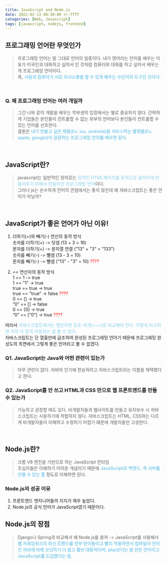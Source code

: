 ```yaml
---
title: JavaScript and Node.js
date: 2022-02-13 00:30:00 +/-TTTT
categories: [Web, Javascript]
tags: [javascript, nodejs, frontend]
---
```

## 프로그래밍 언어란 무엇인가
> 프로그래밍 언어는 말 그대로 언어의 일종이다. 내가 영어라는 언어를 배우는 이유가 미국인과 대화하고 싶어서 인 것처럼 컴퓨터와 대화를 하고 싶어서 배우는 게 프로그래밍 언어이다.   
즉, <span style="color:skyblue; font-weight:bold">사람과 컴퓨터가 서로 의사소통을 할 수 있게 해주는 수단이자 도구인 것이다.</span>  

<br>

###  Q. 왜 프로그래밍 언어는 여러 개일까
> 그건 나와 같이 개발을 배우는 학부생의 입장에서는 별로 중요하지 않다. 간략하게 기업들은 본인들이 컨트롤할 수 없는 외부의 언어보다 본인들이 컨트롤할 수 있는 언어를 선호한다.  
결론은 <span style="color:skyblue; font-weight:bold">내가 만들고 싶은 제품(Ex. ios, android)을 서비스하는 플랫폼(Ex. apple, google)이 권장하는 프로그래밍 언어를 배우면 된다.</span>  

<br>

## JavaScript란?
> javascript는 일반적인 정의로는 <span style="color:skyblue">정적인 HTML페이지를 동적으로 움직이게 만들어주기 위해서 만들어진 프로그래밍 언어</span>이다.  
그러나 js는 순수하게 언어의 관점에서는 좋지 않은데 왜 자바스크립트는 좋은 언어가 아닐까?  

<br>

## JavaScript가 좋은 언어가 아닌 이유!
1. 더하기(+)와 빼기(-) 연산의 동작 방식  
숫자를 더하기(+) -> 덧셈 (13 + 3 = 16)  
문자를 더하기(+) -> 문자열 연결 ("13" + "3" = "133")  
숫자를 빼기(-) -> 뺄셈 (13 - 3 = 10)  
문자를 빼기(-) -> 뺄셈 ("13" - "3" = 10) <span style="color:red">????</span>

2. == 연산자의 동작 방식  
1 == 1 -> true  
1 == "1" -> true  
true == true -> true  
true == "true" -> false <span style="color:red">????</span>  
0 == [] -> true  
“0” == [] -> false  
0 == [0] -> true  
“0” == [“0”] -> true <span style="color:red">????</span>  

따라서 <span style="color:skyblue">자바스크립트에서는 웬만하면 등호 세개(===)로 비교해야 한다. 이렇게 비교하면 거의 다 맞게 작동하는 걸 볼 수 있다.</span>  
자바스크립트는 단 열흘만에 급조하여 완성된 프로그래밍 언어기 때문에 프로그래밍 완성도의 측면에서 그렇게 좋은 언어라고 볼 수 없겠다.

### Q1. JavaScript는 Java와 어떤 관련이 있는가
> 아무 관련이 없다. 자바의 인기에 편승하려고 자바스크립트라는 이름을 채택했다고 한다.

### Q2. JavaScript를 안 쓰고 HTML과 CSS 만으로 웹 프론트엔드를 만들 수 있는가
> 가능하고 권장할 때도 있다. 비개발자들과 웹사이트를 만들고 유지보수 시 자바스크립트는 사용하기에 적합하지 않다. 자바스크립트는 HTML, CSS와는 다르게 비개발자들이 이해하고 수정하기 어렵기 떄문에 개발자들만 고생한다.  

<br>

## Node.js란?
> 크롬 V8 엔진을 기반으로 하는 JavaScript 런타임  
초심자들은 이해하기 어려운 개념이기 때문에 <span style="color:skyblue; font-weight:bold">JavaScript로 백엔드, 즉 서버를 만들 수 있는 툴</span> 정도로 이해하면 된다.  

### Node.js의 성공 이유
1. 프론트엔드 엔지니어들의 지지가 매우 높았다.
2. Node.js의 공식 언어가 JavaScript였기 때문이다.  

## Node.js의 장점
> Django나 Spring과 비교해서 왜 Node.js를 쓸까 -> JavaScript를 사용해서  
<span style="color:skyblue; font-weight:bold">웹 프레임워크의 최신 트렌드를 전부 받아들이고 빨리 적용하면서 컴파일러 언어인 자바에 비해 코딩하기 더 쉽고 훨씬 대중적이며, php보다는 잘 만든 언어이고 JavaScript를 도입했다는 점.</span>
